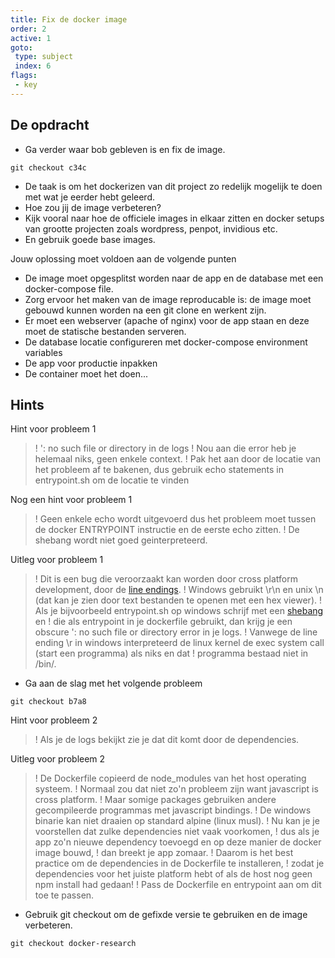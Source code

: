 ```yaml
---
title: Fix de docker image
order: 2
active: 1
goto:
 type: subject
 index: 6
flags:
 - key
---
```



## De opdracht

- Ga verder waar bob gebleven is en fix de image.
```shell
git checkout c34c
```

- De taak is om het dockerizen van dit project zo redelijk mogelijk te doen met wat je eerder hebt geleerd.
- Hoe zou jij de image verbeteren?
- Kijk vooral naar hoe de officiele images in elkaar zitten en docker setups van grootte projecten zoals wordpress, penpot, invidious etc.
- En gebruik goede base images.

Jouw oplossing moet voldoen aan de volgende punten
- De image moet opgesplitst worden naar de app en de database met een docker-compose file.
- Zorg ervoor het maken van de image reproducable is: de image moet gebouwd kunnen worden na een git clone en werkent zijn.
- Er moet een webserver (apache of nginx) voor de app staan en deze moet de statische bestanden serveren.
- De database locatie configureren met docker-compose environment variables
- De app voor productie inpakken
- De container moet het doen...


## Hints

Hint voor probleem 1
>! ': no such file or directory in de logs
>! Nou aan die error heb je helemaal niks, geen enkele context.
>! Pak het aan door de locatie van het probleem af te bakenen, dus gebruik echo statements in entrypoint.sh om de locatie te vinden

Nog een hint voor probleem 1
>! Geen enkele echo wordt uitgevoerd dus het probleem moet tussen de docker ENTRYPOINT instructie en de eerste echo zitten.
>! De shebang wordt niet goed geinterpreteerd.

Uitleg voor probleem 1
>! Dit is een bug die veroorzaakt kan worden door cross platform development, door de [line endings](https://en.wikipedia.org/wiki/Newline?lang=en).
>! Windows gebruikt \r\n en unix \n (dat kan je zien door text bestanden te openen met een hex viewer).
>! Als je bijvoorbeeld entrypoint.sh op windows schrijf met een [shebang](https://en.wikipedia.org/wiki/Shebang_%28Unix%29?lang=en) en
>! die als entrypoint in je dockerfile gebruikt, dan krijg je een obscure ': no such file or directory error in je logs.
>! Vanwege de line ending \r in windows interpreteerd de linux kernel de exec system call (start een programma) als niks en dat
>! programma bestaad niet in /bin/.

- Ga aan de slag met het volgende probleem
```shell
git checkout b7a8
```

Hint voor probleem 2
>! Als je de logs bekijkt zie je dat dit komt door de dependencies.

Uitleg voor probleem 2
>! De Dockerfile copieerd de node_modules van het host operating systeem.
>! Normaal zou dat niet zo'n probleem zijn want javascript is cross platform.
>! Maar somige packages gebruiken andere gecompileerde programmas met javascript bindings.
>! De windows binarie kan niet draaien op standard alpine (linux musl).
>! Nu kan je je voorstellen dat zulke dependencies niet vaak voorkomen,
>! dus als je app zo'n nieuwe dependency toevoegd en op deze manier de docker image bouwd,
>! dan breekt je app zomaar.
>! Daarom is het best practice om de dependencies in de Dockerfile te installeren,
>! zodat je dependencies voor het juiste platform hebt of als de host nog geen npm install had gedaan!
>! Pass de Dockerfile en entrypoint aan om dit toe te passen.

- Gebruik git checkout om de gefixde versie te gebruiken en de image verbeteren.
```shell
git checkout docker-research
```
